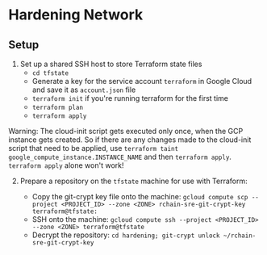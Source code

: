 # Hardening Network
## Setup

1) Set up a shared SSH host to store Terraform state files
    * `cd tfstate`
    * Generate a key for the service account `terraform` in Google Cloud and save it as `account.json` file
    * `terraform init` if you're running terraform for the first time
    * `terraform plan`
    * `terraform apply`

Warning: The cloud-init script gets executed only once, when the GCP instance
         gets created.  So if there are any changes made to the cloud-init
         script that need to be applied, use `terraform taint
         google_compute_instance.INSTANCE_NAME` and then `terraform apply`.
         `terraform apply` alone won't work!

2) Prepare a repository on the `tfstate` machine for use with Terraform:

    * Copy the git-crypt key file onto the machine: `gcloud compute scp --project <PROJECT_ID> --zone <ZONE> rchain-sre-git-crypt-key terraform@tfstate:`
    * SSH onto the machine: `gcloud compute ssh --project <PROJECT_ID> --zone <ZONE> terraform@tfstate`
    * Decrypt the repository: `cd hardening; git-crypt unlock ~/rchain-sre-git-crypt-key`
